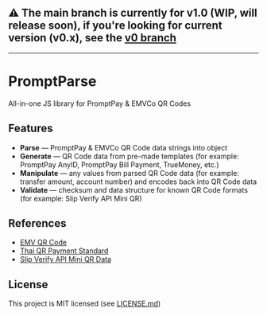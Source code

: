 ## ⚠️ The main branch is currently for v1.0 (WIP, will release soon), if you're looking for current version (v0.x), see the [v0 branch](https://github.com/maythiwat/promptparse/tree/v0)

---

# PromptParse
All-in-one JS library for PromptPay & EMVCo QR Codes

## Features
- **Parse** &mdash; PromptPay & EMVCo QR Code data strings into object
- **Generate** &mdash; QR Code data from pre-made templates (for example: PromptPay AnyID, PromptPay Bill Payment, TrueMoney, etc.)
- **Manipulate** &mdash; any values from parsed QR Code data (for example: transfer amount, account number) and encodes back into QR Code data
- **Validate** &mdash; checksum and data structure for known QR Code formats (for example: Slip Verify API Mini QR)

## References
- [EMV QR Code](https://www.emvco.com/emv-technologies/qrcodes/)
- [Thai QR Payment Standard](https://www.bot.or.th/content/dam/bot/fipcs/documents/FPG/2562/ThaiPDF/25620084.pdf)
- [Slip Verify API Mini QR Data](https://developer.scb/assets/documents/documentation/qr-payment/extracting-data-from-mini-qr.pdf)

## License
This project is MIT licensed (see [LICENSE.md](LICENSE.md))
